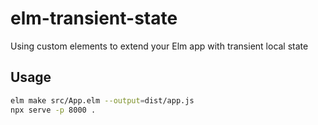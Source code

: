 # elm-transient-state
Using custom elements to extend your Elm app with transient local state

## Usage
```bash
elm make src/App.elm --output=dist/app.js
npx serve -p 8000 .
```